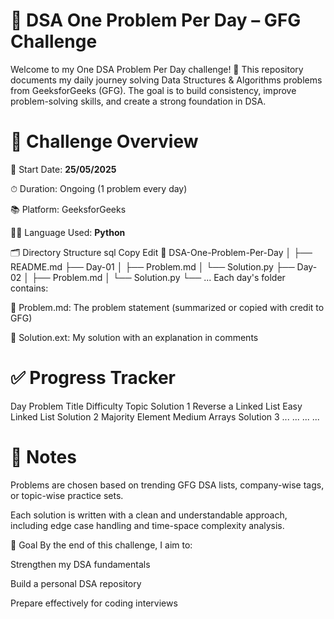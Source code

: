 # 🧠 DSA One Problem Per Day – GFG Challenge
Welcome to my One DSA Problem Per Day challenge! 🚀
This repository documents my daily journey solving Data Structures & Algorithms problems from GeeksforGeeks (GFG).
The goal is to build consistency, improve problem-solving skills, and create a strong foundation in DSA.

# 📅 Challenge Overview
📆 Start Date:  **25/05/2025**

⏱ Duration: Ongoing (1 problem every day)

📚 Platform: GeeksforGeeks

🧑‍💻 Language Used: **Python** 

🗂️ Directory Structure
sql
Copy
Edit
📁 DSA-One-Problem-Per-Day
│
├── README.md
├── Day-01
│   ├── Problem.md
│   └── Solution.py
├── Day-02
│   ├── Problem.md
│   └── Solution.py
└── ...
Each day's folder contains:

📄 Problem.md: The problem statement (summarized or copied with credit to GFG)

🧠 Solution.ext: My solution with an explanation in comments

# ✅ Progress Tracker
Day	Problem Title	Difficulty	Topic	Solution
1	Reverse a Linked List	Easy	Linked List	Solution
2	Majority Element	Medium	Arrays	Solution
3	...	...	...	...

# 📝 Notes
Problems are chosen based on trending GFG DSA lists, company-wise tags, or topic-wise practice sets.

Each solution is written with a clean and understandable approach, including edge case handling and time-space complexity analysis.

🏁 Goal
By the end of this challenge, I aim to:

Strengthen my DSA fundamentals

Build a personal DSA repository

Prepare effectively for coding interviews
